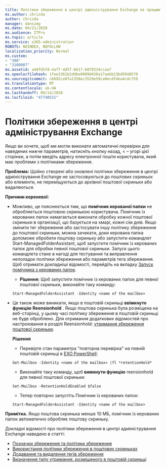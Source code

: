```yaml
---
title: Політики збереження в центрі адміністрування Exchange не працюють
ms.author: chrisda
author: chrisda
manager: dansimp
ms.date: 04/21/2020
ms.audience: ITPro
ms.topic: article
ms.service: o365-administration
ROBOTS: NOINDEX, NOFOLLOW
localization_priority: Normal
ms.custom:
- "308"
- "3100007"
ms.assetid: a48fd5fd-4af7-4d5f-b617-b0f9334ccaa7
ms.openlocfilehash: 1fee2361b2dd6e0989d430a17aebb13bd5948578
ms.sourcegitcommit: c6692ce0fa1358ec3529e59ca0ecdfdea4cdc759
ms.translationtype: MT
ms.contentlocale: uk-UA
ms.lasthandoff: 09/14/2020
ms.locfileid: "47740531"
---
```

# <a name="retention-policies-in-exchange-admin-center"></a>Політики збереження в центрі адміністрування Exchange

Якщо ви хочете, щоб ми могли виконати автоматичні перевірки для наведених нижче параметрів, натисніть кнопку назад, < – угорі цієї сторінки, а потім введіть адресу електронної пошти користувача, який має проблеми з політиками збереження.

 **Проблема:** Щойно створені або оновлені політики збереження в центрі адміністрування Exchange не застосовуються до поштових скриньок або елементи, не переміщуються до архівної поштової скриньки або видаляються. 
  
 **Причини кореневої:**
  
- Можливо, це пояснюється тим, що **помічник керованої папки** не обробляється поштовою скринькою користувача. Помічник із керованих папок намагається виконати обробку кожної поштової скриньки в організації, що базується на хмарі, кожні сім днів. Якщо змінити тег збереження або застосувати іншу політику збереження до поштової скриньки, можна зачекати, доки керована папка допоможе обробити поштову скриньку або запустити командлет Start-ManagedFolderAssistant, щоб запустити помічник із керованих папок для обробки певної поштової скриньки. Запуск цього командлета стане в нагоді для тестування та виправлення неполадок політики збереження або параметрів тега збереження. Щоб отримати докладніші відомості, перейдіть на вкладку [Запуск помічника з керованих папок](https://msdn.microsoft.com/library/gg271153%28v=exchsrvcs.149%29.aspx#managedfolderassist).
    
  - **Рішення:** Щоб запустити помічник із керованих папок для певної поштової скриньки, виконайте таку команду:
    
  ```
  Start-ManagedFolderAssistant -Identity <name of the mailbox>
  ```

- Це також може виникати, якщо в поштовій скриньці **ввімкнуто функцію** **Reensionhold** . Якщо поштова скринька була розміщена на веб-сторінці, у цьому часі політику збереження в поштовій скриньці не буде оброблено. Для отримання додаткових відомостей про настроювання в розділі Reensionhold: [утримання збереження поштової скриньки](https://docs.microsoft.com/exchange/security-and-compliance/messaging-records-management/mailbox-retention-hold).
    
    **Рішення**
    
  - Перевірте стан параметра "повторна перевірка" на певній поштовій скриньці в [EXO PowerShell](https://docs.microsoft.com/powershell/exchange/exchange-online/connect-to-exchange-online-powershell/connect-to-exchange-online-powershell?view=exchange-ps):
    
  ```
  Get-Mailbox -Identity <name of the mailbox> |fl *retentionHold*
  ```

  - Виконайте таку команду, щоб **вимкнути функцію** reensionhold для певної поштової скриньки:
    
  ```
  Set-Mailbox -RetentionHoldEnabled $false
  ```

  - Тепер повторно запустіть Помічник із керованих папок:
    
  ```
  Start-ManagedFolderAssistant -Identity <name of the mailbox>
  ```

 **Примітка.** Якщо поштова скринька менше 10 МБ, помічник із керованих папок автоматично обробляє поштову скриньку.
 
Докладні відомості про політики збереження в центрі адміністрування Exchange наведено в статті:
- [Позначки збереження та політики збереження](https://docs.microsoft.com/exchange/security-and-compliance/messaging-records-management/retention-tags-and-policies)
- [Використання політики збереження в поштових скриньках](https://docs.microsoft.com/exchange/security-and-compliance/messaging-records-management/apply-retention-policy)
- [Додавання та видалення тегів збереження](https://docs.microsoft.com/exchange/security-and-compliance/messaging-records-management/add-or-remove-retention-tags)
- [Визначення типу утримання, розміщеного в поштовій скриньці](https://docs.microsoft.com/microsoft-365/compliance/identify-a-hold-on-an-exchange-online-mailbox)
